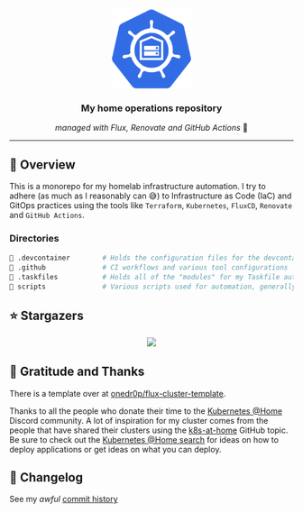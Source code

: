 <div align="center">

<img src="https://raw.githubusercontent.com/mirceanton/home-ops/main/icon.png" align="center" width="144px" height="144px"/>

<h3> My home operations repository </h3>

<i>managed with Flux, Renovate and GitHub Actions</i> 🤖

</div>

---

## 📖 Overview

This is a monorepo for my homelab infrastructure automation. I try to adhere (as much as I reasonably can 😅) to Infrastructure as Code (IaC) and GitOps practices using the tools like `Terraform`, `Kubernetes`, `FluxCD`, `Renovate` and `GitHub Actions`.

### Directories

```sh
📁 .devcontainer        # Holds the configuration files for the devcontainer setup
📁 .github              # CI workflows and various tool configurations
📁 .taskfiles           # Holds all of the "modules" for my Taskfile automation
📁 scripts              # Various scripts used for automation, generally called within tasks
```

## ⭐ Stargazers

<div align="center">
    <a href="https://star-history.com/#mirceanton/home-ops&Date">
        <img src="https://api.star-history.com/svg?repos=mirceanton/home-ops&type=Date">
    </a>
</div>

## 🤝 Gratitude and Thanks

There is a template over at [onedr0p/flux-cluster-template](https://github.com/onedr0p/flux-cluster-template).

Thanks to all the people who donate their time to the [Kubernetes @Home](https://discord.gg/k8s-at-home) Discord community. A lot of inspiration for my cluster comes from the people that have shared their clusters using the [k8s-at-home](https://github.com/topics/k8s-at-home) GitHub topic. Be sure to check out the [Kubernetes @Home search](https://nanne.dev/k8s-at-home-search/) for ideas on how to deploy applications or get ideas on what you can deploy.

## 📜 Changelog

See my _awful_ [commit history](https://github.com/mirceanton/home-ops/commits/main)
